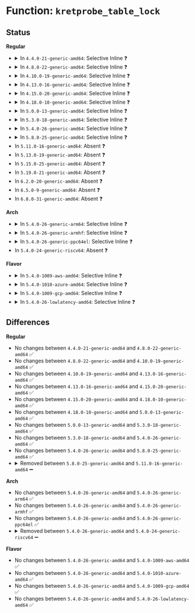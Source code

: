 # Function: <code>kretprobe_table_lock</code>

## Status
<b>Regular</b>
<ul>
<li>
<details>
<summary>In <code>4.4.0-21-generic-amd64</code>: Selective Inline ❓</summary>

```c
void kretprobe_table_lock(long unsigned int hash, long unsigned int * flags)
```

```json
{
  "name": "kretprobe_table_lock",
  "collision_type": "Unique Static",
  "inline_type": "Selective",
  "funcs": [
    {
      "addr": 18446744071580076320,
      "name": "kretprobe_table_lock",
      "external": false,
      "loc": "kernel/kprobes.c:1108",
      "file": "kernel/kprobes.c",
      "inline": "not declared, inlined",
      "caller_inline": [
        "kernel/kprobes.c:kprobe_flush_task",
        "kernel/kprobes.c:pre_handler_kretprobe",
        "kernel/kprobes.c:cleanup_rp_inst"
      ],
      "caller_func": []
    }
  ],
  "symbols": [
    {
      "addr": 18446744071580076320,
      "name": "kretprobe_table_lock",
      "section": ".text",
      "bind": "STB_LOCAL",
      "size": 35
    }
  ]
}
```
</details>
</li>
<li>
<details>
<summary>In <code>4.8.0-22-generic-amd64</code>: Selective Inline ❓</summary>

```c
void kretprobe_table_lock(long unsigned int hash, long unsigned int * flags)
```

```json
{
  "name": "kretprobe_table_lock",
  "collision_type": "Unique Static",
  "inline_type": "Selective",
  "funcs": [
    {
      "addr": 18446744071580111662,
      "name": "kretprobe_table_lock",
      "external": false,
      "loc": "kernel/kprobes.c:1108",
      "file": "kernel/kprobes.c",
      "inline": "not declared, inlined",
      "caller_inline": [
        "kernel/kprobes.c:pre_handler_kretprobe",
        "kernel/kprobes.c:cleanup_rp_inst",
        "kernel/kprobes.c:kprobe_flush_task"
      ],
      "caller_func": []
    }
  ],
  "symbols": [
    {
      "addr": 18446744071580109600,
      "name": "kretprobe_table_lock",
      "section": ".text",
      "bind": "STB_LOCAL",
      "size": 35
    }
  ]
}
```
</details>
</li>
<li>
<details>
<summary>In <code>4.10.0-19-generic-amd64</code>: Selective Inline ❓</summary>

```c
void kretprobe_table_lock(long unsigned int hash, long unsigned int * flags)
```

```json
{
  "name": "kretprobe_table_lock",
  "collision_type": "Unique Static",
  "inline_type": "Selective",
  "funcs": [
    {
      "addr": 18446744071580151982,
      "name": "kretprobe_table_lock",
      "external": false,
      "loc": "kernel/kprobes.c:1108",
      "file": "kernel/kprobes.c",
      "inline": "not declared, inlined",
      "caller_inline": [
        "kernel/kprobes.c:pre_handler_kretprobe",
        "kernel/kprobes.c:cleanup_rp_inst",
        "kernel/kprobes.c:kprobe_flush_task"
      ],
      "caller_func": []
    }
  ],
  "symbols": [
    {
      "addr": 18446744071580149920,
      "name": "kretprobe_table_lock",
      "section": ".text",
      "bind": "STB_LOCAL",
      "size": 35
    }
  ]
}
```
</details>
</li>
<li>
<details>
<summary>In <code>4.13.0-16-generic-amd64</code>: Selective Inline ❓</summary>

```c
void kretprobe_table_lock(long unsigned int hash, long unsigned int * flags)
```

```json
{
  "name": "kretprobe_table_lock",
  "collision_type": "Unique Static",
  "inline_type": "Selective",
  "funcs": [
    {
      "addr": 18446744071580157483,
      "name": "kretprobe_table_lock",
      "external": false,
      "loc": "kernel/kprobes.c:1153",
      "file": "kernel/kprobes.c",
      "inline": "not declared, inlined",
      "caller_inline": [
        "kernel/kprobes.c:pre_handler_kretprobe",
        "kernel/kprobes.c:cleanup_rp_inst",
        "kernel/kprobes.c:kprobe_flush_task"
      ],
      "caller_func": []
    }
  ],
  "symbols": [
    {
      "addr": 18446744071580155712,
      "name": "kretprobe_table_lock",
      "section": ".text",
      "bind": "STB_LOCAL",
      "size": 35
    }
  ]
}
```
</details>
</li>
<li>
<details>
<summary>In <code>4.15.0-20-generic-amd64</code>: Selective Inline ❓</summary>

```c
void kretprobe_table_lock(long unsigned int hash, long unsigned int * flags)
```

```json
{
  "name": "kretprobe_table_lock",
  "collision_type": "Unique Static",
  "inline_type": "Selective",
  "funcs": [
    {
      "addr": 18446744071580210382,
      "name": "kretprobe_table_lock",
      "external": false,
      "loc": "kernel/kprobes.c:1155",
      "file": "kernel/kprobes.c",
      "inline": "not declared, inlined",
      "caller_inline": [
        "kernel/kprobes.c:pre_handler_kretprobe",
        "kernel/kprobes.c:cleanup_rp_inst",
        "kernel/kprobes.c:kprobe_flush_task"
      ],
      "caller_func": []
    }
  ],
  "symbols": [
    {
      "addr": 18446744071580208592,
      "name": "kretprobe_table_lock",
      "section": ".text",
      "bind": "STB_LOCAL",
      "size": 35
    }
  ]
}
```
</details>
</li>
<li>
<details>
<summary>In <code>4.18.0-10-generic-amd64</code>: Selective Inline ❓</summary>

```c
void kretprobe_table_lock(long unsigned int hash, long unsigned int * flags)
```

```json
{
  "name": "kretprobe_table_lock",
  "collision_type": "Unique Static",
  "inline_type": "Selective",
  "funcs": [
    {
      "addr": 18446744071580270302,
      "name": "kretprobe_table_lock",
      "external": false,
      "loc": "kernel/kprobes.c:1178",
      "file": "kernel/kprobes.c",
      "inline": "not declared, inlined",
      "caller_inline": [
        "kernel/kprobes.c:pre_handler_kretprobe",
        "kernel/kprobes.c:cleanup_rp_inst",
        "kernel/kprobes.c:kprobe_flush_task"
      ],
      "caller_func": []
    }
  ],
  "symbols": [
    {
      "addr": 18446744071580269120,
      "name": "kretprobe_table_lock",
      "section": ".text",
      "bind": "STB_LOCAL",
      "size": 35
    }
  ]
}
```
</details>
</li>
<li>
<details>
<summary>In <code>5.0.0-13-generic-amd64</code>: Selective Inline ❓</summary>

```c
void kretprobe_table_lock(long unsigned int hash, long unsigned int * flags)
```

```json
{
  "name": "kretprobe_table_lock",
  "collision_type": "Unique Static",
  "inline_type": "Selective",
  "funcs": [
    {
      "addr": 18446744071580322926,
      "name": "kretprobe_table_lock",
      "external": false,
      "loc": "kernel/kprobes.c:1179",
      "file": "kernel/kprobes.c",
      "inline": "not declared, inlined",
      "caller_inline": [
        "kernel/kprobes.c:pre_handler_kretprobe",
        "kernel/kprobes.c:cleanup_rp_inst",
        "kernel/kprobes.c:kprobe_flush_task"
      ],
      "caller_func": []
    }
  ],
  "symbols": [
    {
      "addr": 18446744071580321632,
      "name": "kretprobe_table_lock",
      "section": ".text",
      "bind": "STB_LOCAL",
      "size": 35
    }
  ]
}
```
</details>
</li>
<li>
<details>
<summary>In <code>5.3.0-18-generic-amd64</code>: Selective Inline ❓</summary>

```c
void kretprobe_table_lock(long unsigned int hash, long unsigned int * flags)
```

```json
{
  "name": "kretprobe_table_lock",
  "collision_type": "Unique Static",
  "inline_type": "Selective",
  "funcs": [
    {
      "addr": 18446744071580375291,
      "name": "kretprobe_table_lock",
      "external": false,
      "loc": "kernel/kprobes.c:1164",
      "file": "kernel/kprobes.c",
      "inline": "not declared, inlined",
      "caller_inline": [
        "kernel/kprobes.c:pre_handler_kretprobe",
        "kernel/kprobes.c:cleanup_rp_inst",
        "kernel/kprobes.c:kprobe_flush_task"
      ],
      "caller_func": []
    }
  ],
  "symbols": [
    {
      "addr": 18446744071580373504,
      "name": "kretprobe_table_lock",
      "section": ".text",
      "bind": "STB_LOCAL",
      "size": 35
    }
  ]
}
```
</details>
</li>
<li>
<details>
<summary>In <code>5.4.0-26-generic-amd64</code>: Selective Inline ❓</summary>

```c
void kretprobe_table_lock(long unsigned int hash, long unsigned int * flags)
```

```json
{
  "name": "kretprobe_table_lock",
  "collision_type": "Unique Static",
  "inline_type": "Selective",
  "funcs": [
    {
      "addr": 18446744071580424043,
      "name": "kretprobe_table_lock",
      "external": false,
      "loc": "kernel/kprobes.c:1209",
      "file": "kernel/kprobes.c",
      "inline": "not declared, inlined",
      "caller_inline": [
        "kernel/kprobes.c:pre_handler_kretprobe",
        "kernel/kprobes.c:cleanup_rp_inst",
        "kernel/kprobes.c:kprobe_flush_task"
      ],
      "caller_func": []
    }
  ],
  "symbols": [
    {
      "addr": 18446744071580422256,
      "name": "kretprobe_table_lock",
      "section": ".text",
      "bind": "STB_LOCAL",
      "size": 35
    }
  ]
}
```
</details>
</li>
<li>
<details>
<summary>In <code>5.8.0-25-generic-amd64</code>: Selective Inline ❓</summary>

```c
void kretprobe_table_lock(long unsigned int hash, long unsigned int * flags)
```

```json
{
  "name": "kretprobe_table_lock",
  "collision_type": "Unique Static",
  "inline_type": "Selective",
  "funcs": [
    {
      "addr": 18446744071580504491,
      "name": "kretprobe_table_lock",
      "external": false,
      "loc": "kernel/kprobes.c:1225",
      "file": "kernel/kprobes.c",
      "inline": "not declared, inlined",
      "caller_inline": [
        "kernel/kprobes.c:pre_handler_kretprobe",
        "kernel/kprobes.c:cleanup_rp_inst",
        "kernel/kprobes.c:kprobe_flush_task"
      ],
      "caller_func": []
    }
  ],
  "symbols": [
    {
      "addr": 18446744071580502528,
      "name": "kretprobe_table_lock",
      "section": ".text",
      "bind": "STB_LOCAL",
      "size": 38
    }
  ]
}
```
</details>
</li>
<li>
In <code>5.11.0-16-generic-amd64</code>: Absent ❓
</li>
<li>
In <code>5.13.0-19-generic-amd64</code>: Absent ❓
</li>
<li>
In <code>5.15.0-25-generic-amd64</code>: Absent ❓
</li>
<li>
In <code>5.19.0-21-generic-amd64</code>: Absent ❓
</li>
<li>
In <code>6.2.0-20-generic-amd64</code>: Absent ❓
</li>
<li>
In <code>6.5.0-9-generic-amd64</code>: Absent ❓
</li>
<li>
In <code>6.8.0-31-generic-amd64</code>: Absent ❓
</li>
</ul>
<b>Arch</b>
<ul>
<li>
<details>
<summary>In <code>5.4.0-26-generic-arm64</code>: Selective Inline ❓</summary>

```c
void kretprobe_table_lock(long unsigned int hash, long unsigned int * flags)
```

```json
{
  "name": "kretprobe_table_lock",
  "collision_type": "Unique Static",
  "inline_type": "Selective",
  "funcs": [
    {
      "addr": 18446603336491697412,
      "name": "kretprobe_table_lock",
      "external": false,
      "loc": "kernel/kprobes.c:1209",
      "file": "kernel/kprobes.c",
      "inline": "not declared, inlined",
      "caller_inline": [
        "kernel/kprobes.c:pre_handler_kretprobe",
        "kernel/kprobes.c:cleanup_rp_inst",
        "kernel/kprobes.c:kprobe_flush_task"
      ],
      "caller_func": []
    }
  ],
  "symbols": [
    {
      "addr": 18446603336491695216,
      "name": "kretprobe_table_lock",
      "section": ".text",
      "bind": "STB_LOCAL",
      "size": 160
    }
  ]
}
```
</details>
</li>
<li>
<details>
<summary>In <code>5.4.0-26-generic-armhf</code>: Selective Inline ❓</summary>

```c
void kretprobe_table_lock(long unsigned int hash, long unsigned int * flags)
```

```json
{
  "name": "kretprobe_table_lock",
  "collision_type": "Unique Static",
  "inline_type": "Selective",
  "funcs": [
    {
      "addr": 3225644440,
      "name": "kretprobe_table_lock",
      "external": false,
      "loc": "kernel/kprobes.c:1209",
      "file": "kernel/kprobes.c",
      "inline": "not declared, inlined",
      "caller_inline": [
        "kernel/kprobes.c:pre_handler_kretprobe",
        "kernel/kprobes.c:cleanup_rp_inst",
        "kernel/kprobes.c:kprobe_flush_task"
      ],
      "caller_func": []
    }
  ],
  "symbols": [
    {
      "addr": 3225642408,
      "name": "kretprobe_table_lock",
      "section": ".text",
      "bind": "STB_LOCAL",
      "size": 48
    }
  ]
}
```
</details>
</li>
<li>
<details>
<summary>In <code>5.4.0-26-generic-ppc64el</code>: Selective Inline ❓</summary>

```c
void kretprobe_table_lock(long unsigned int hash, long unsigned int * flags)
```

```json
{
  "name": "kretprobe_table_lock",
  "collision_type": "Unique Static",
  "inline_type": "Selective",
  "funcs": [
    {
      "addr": 13835058055284706820,
      "name": "kretprobe_table_lock",
      "external": false,
      "loc": "kernel/kprobes.c:1209",
      "file": "kernel/kprobes.c",
      "inline": "not declared, inlined",
      "caller_inline": [
        "kernel/kprobes.c:pre_handler_kretprobe",
        "kernel/kprobes.c:cleanup_rp_inst",
        "kernel/kprobes.c:kprobe_flush_task"
      ],
      "caller_func": []
    }
  ],
  "symbols": [
    {
      "addr": 13835058055284703872,
      "name": "kretprobe_table_lock",
      "section": ".text",
      "bind": "STB_LOCAL",
      "size": 84
    }
  ]
}
```
</details>
</li>
<li>
In <code>5.4.0-24-generic-riscv64</code>: Absent ❓
</li>
</ul>
<b>Flavor</b>
<ul>
<li>
<details>
<summary>In <code>5.4.0-1009-aws-amd64</code>: Selective Inline ❓</summary>

```c
void kretprobe_table_lock(long unsigned int hash, long unsigned int * flags)
```

```json
{
  "name": "kretprobe_table_lock",
  "collision_type": "Unique Static",
  "inline_type": "Selective",
  "funcs": [
    {
      "addr": 18446744071580392843,
      "name": "kretprobe_table_lock",
      "external": false,
      "loc": "kernel/kprobes.c:1209",
      "file": "kernel/kprobes.c",
      "inline": "not declared, inlined",
      "caller_inline": [
        "kernel/kprobes.c:pre_handler_kretprobe",
        "kernel/kprobes.c:cleanup_rp_inst",
        "kernel/kprobes.c:kprobe_flush_task"
      ],
      "caller_func": []
    }
  ],
  "symbols": [
    {
      "addr": 18446744071580391056,
      "name": "kretprobe_table_lock",
      "section": ".text",
      "bind": "STB_LOCAL",
      "size": 35
    }
  ]
}
```
</details>
</li>
<li>
<details>
<summary>In <code>5.4.0-1010-azure-amd64</code>: Selective Inline ❓</summary>

```c
void kretprobe_table_lock(long unsigned int hash, long unsigned int * flags)
```

```json
{
  "name": "kretprobe_table_lock",
  "collision_type": "Unique Static",
  "inline_type": "Selective",
  "funcs": [
    {
      "addr": 18446744071580340011,
      "name": "kretprobe_table_lock",
      "external": false,
      "loc": "kernel/kprobes.c:1209",
      "file": "kernel/kprobes.c",
      "inline": "not declared, inlined",
      "caller_inline": [
        "kernel/kprobes.c:pre_handler_kretprobe",
        "kernel/kprobes.c:cleanup_rp_inst",
        "kernel/kprobes.c:kprobe_flush_task"
      ],
      "caller_func": []
    }
  ],
  "symbols": [
    {
      "addr": 18446744071580338224,
      "name": "kretprobe_table_lock",
      "section": ".text",
      "bind": "STB_LOCAL",
      "size": 35
    }
  ]
}
```
</details>
</li>
<li>
<details>
<summary>In <code>5.4.0-1009-gcp-amd64</code>: Selective Inline ❓</summary>

```c
void kretprobe_table_lock(long unsigned int hash, long unsigned int * flags)
```

```json
{
  "name": "kretprobe_table_lock",
  "collision_type": "Unique Static",
  "inline_type": "Selective",
  "funcs": [
    {
      "addr": 18446744071580384091,
      "name": "kretprobe_table_lock",
      "external": false,
      "loc": "kernel/kprobes.c:1209",
      "file": "kernel/kprobes.c",
      "inline": "not declared, inlined",
      "caller_inline": [
        "kernel/kprobes.c:pre_handler_kretprobe",
        "kernel/kprobes.c:cleanup_rp_inst",
        "kernel/kprobes.c:kprobe_flush_task"
      ],
      "caller_func": []
    }
  ],
  "symbols": [
    {
      "addr": 18446744071580382304,
      "name": "kretprobe_table_lock",
      "section": ".text",
      "bind": "STB_LOCAL",
      "size": 35
    }
  ]
}
```
</details>
</li>
<li>
<details>
<summary>In <code>5.4.0-26-lowlatency-amd64</code>: Selective Inline ❓</summary>

```c
void kretprobe_table_lock(long unsigned int hash, long unsigned int * flags)
```

```json
{
  "name": "kretprobe_table_lock",
  "collision_type": "Unique Static",
  "inline_type": "Selective",
  "funcs": [
    {
      "addr": 18446744071580439579,
      "name": "kretprobe_table_lock",
      "external": false,
      "loc": "kernel/kprobes.c:1209",
      "file": "kernel/kprobes.c",
      "inline": "not declared, inlined",
      "caller_inline": [
        "kernel/kprobes.c:pre_handler_kretprobe",
        "kernel/kprobes.c:cleanup_rp_inst",
        "kernel/kprobes.c:kprobe_flush_task"
      ],
      "caller_func": []
    }
  ],
  "symbols": [
    {
      "addr": 18446744071580437808,
      "name": "kretprobe_table_lock",
      "section": ".text",
      "bind": "STB_LOCAL",
      "size": 35
    }
  ]
}
```
</details>
</li>
</ul>

## Differences
<b>Regular</b>
<ul>
<li>
No changes between <code>4.4.0-21-generic-amd64</code> and <code>4.8.0-22-generic-amd64</code> ✅
</li>
<li>
No changes between <code>4.8.0-22-generic-amd64</code> and <code>4.10.0-19-generic-amd64</code> ✅
</li>
<li>
No changes between <code>4.10.0-19-generic-amd64</code> and <code>4.13.0-16-generic-amd64</code> ✅
</li>
<li>
No changes between <code>4.13.0-16-generic-amd64</code> and <code>4.15.0-20-generic-amd64</code> ✅
</li>
<li>
No changes between <code>4.15.0-20-generic-amd64</code> and <code>4.18.0-10-generic-amd64</code> ✅
</li>
<li>
No changes between <code>4.18.0-10-generic-amd64</code> and <code>5.0.0-13-generic-amd64</code> ✅
</li>
<li>
No changes between <code>5.0.0-13-generic-amd64</code> and <code>5.3.0-18-generic-amd64</code> ✅
</li>
<li>
No changes between <code>5.3.0-18-generic-amd64</code> and <code>5.4.0-26-generic-amd64</code> ✅
</li>
<li>
No changes between <code>5.4.0-26-generic-amd64</code> and <code>5.8.0-25-generic-amd64</code> ✅
</li>
<li>
<details>
<summary>Removed between <code>5.8.0-25-generic-amd64</code> and <code>5.11.0-16-generic-amd64</code> ➖</summary>

```c
void kretprobe_table_lock(long unsigned int hash, long unsigned int * flags)
```
</details>
</li>
</ul>
<b>Arch</b>
<ul>
<li>
No changes between <code>5.4.0-26-generic-amd64</code> and <code>5.4.0-26-generic-arm64</code> ✅
</li>
<li>
No changes between <code>5.4.0-26-generic-amd64</code> and <code>5.4.0-26-generic-armhf</code> ✅
</li>
<li>
No changes between <code>5.4.0-26-generic-amd64</code> and <code>5.4.0-26-generic-ppc64el</code> ✅
</li>
<li>
<details>
<summary>Removed between <code>5.4.0-26-generic-amd64</code> and <code>5.4.0-24-generic-riscv64</code> ➖</summary>

```c
void kretprobe_table_lock(long unsigned int hash, long unsigned int * flags)
```
</details>
</li>
</ul>
<b>Flavor</b>
<ul>
<li>
No changes between <code>5.4.0-26-generic-amd64</code> and <code>5.4.0-1009-aws-amd64</code> ✅
</li>
<li>
No changes between <code>5.4.0-26-generic-amd64</code> and <code>5.4.0-1010-azure-amd64</code> ✅
</li>
<li>
No changes between <code>5.4.0-26-generic-amd64</code> and <code>5.4.0-1009-gcp-amd64</code> ✅
</li>
<li>
No changes between <code>5.4.0-26-generic-amd64</code> and <code>5.4.0-26-lowlatency-amd64</code> ✅
</li>
</ul>
